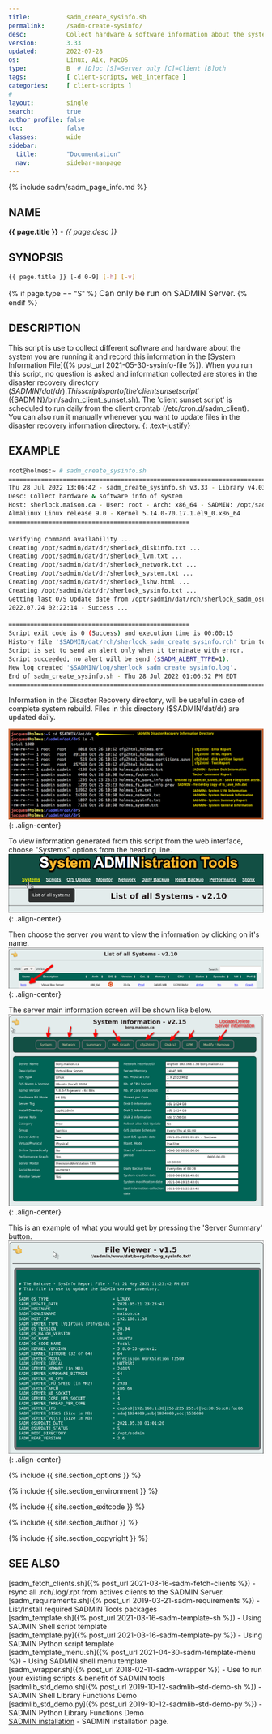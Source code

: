 ```yaml
---
title:          sadm_create_sysinfo.sh
permalink:      /sadm-create-sysinfo/
desc:           Collect hardware & software information about the system
version:        3.33
updated:        2022-07-28
os:             Linux, Aix, MacOS
type:           B  # [D]oc [S]=Server only [C]=Client [B]oth
tags:           [ client-scripts, web_interface ] 
categories:     [ client-scripts ] 
#
layout:         single
search:         true
author_profile: false
toc:            false
classes:        wide
sidebar:
  title:        "Documentation"
  nav:          sidebar-manpage
---
```


{% include sadm/sadm_page_info.md %}

<a id="name"></a>
## NAME
**{{ page.title }}** - *{{ page.desc }}*   



<a id="synopsis"></a>
## SYNOPSIS

```bash
{{ page.title }} [-d 0-9] [-h] [-v]
```
{% if page.type == "S" %}
<font size="3">Can only be run on SADMIN Server.</font>
{% endif %}



<a id="description"></a>
## DESCRIPTION

This script is use to collect different software and hardware about the system you are running it 
and record this information in the [System Information File]({% post_url 2021-05-30-sysinfo-file %}). 
When you run this script, no question is asked and information 
collected are stores in the disaster recovery directory ($SADMIN/dat/dr). This script is part of 
the 'client sunset script' (${SADMIN}/bin/sadm_client_sunset.sh). The 'client sunset script' is 
scheduled to run daily from the client crontab (/etc/cron.d/sadm_client). You can also run it 
manually whenever you want to update files in the disaster recovery information directory.
{: .text-justify}


<a id="examples"></a>
## EXAMPLE

```bash
root@holmes:~ # sadm_create_sysinfo.sh 
================================================================================
Thu 28 Jul 2022 13:06:42 - sadm_create_sysinfo.sh v3.33 - Library v4.03
Desc: Collect hardware & software info of system
Host: sherlock.maison.ca - User: root - Arch: x86_64 - SADMIN: /opt/sadmin
Almalinux Linux release 9.0 - Kernel 5.14.0-70.17.1.el9_0.x86_64
==================================================
 
Verifying command availability ...
Creating /opt/sadmin/dat/dr/sherlock_diskinfo.txt ...
Creating /opt/sadmin/dat/dr/sherlock_lvm.txt ...
Creating /opt/sadmin/dat/dr/sherlock_network.txt ...
Creating /opt/sadmin/dat/dr/sherlock_system.txt ...
Creating /opt/sadmin/dat/dr/sherlock_lshw.html ...
Creating /opt/sadmin/dat/dr/sherlock_sysinfo.txt ...
Getting last O/S Update date from /opt/sadmin/dat/rch/sherlock_sadm_osupdate.rch ...
2022.07.24 02:22:14 - Success ...

==================================================
Script exit code is 0 (Success) and execution time is 00:00:15
History file '$SADMIN/dat/rch/sherlock_sadm_create_sysinfo.rch' trim to 35 lines.
Script is set to send an alert only when it terminate with error.
Script succeeded, no alert will be send ($SADM_ALERT_TYPE=1).
New log created '$SADMIN/log/sherlock_sadm_create_sysinfo.log'.
End of sadm_create_sysinfo.sh - Thu 28 Jul 2022 01:06:52 PM EDT
================================================================================
```


Information in the Disaster Recovery directory, will be useful in case of complete system rebuild. 
Files in this directory ($SADMIN/dat/dr) are updated daily.

![sadm_create_sysinfo_files.png](/assets/img/sadm_create_sysinfo_files.png){: .align-center}

To view information generated from this script from the web interface, choose "Systems" options 
from the heading line.
![sadm_create_sysinfo_system.png](/assets/img/sadm_create_sysinfo_system.png){: .align-center}

Then choose the server you want to view the information by clicking on it's name.
![sadm_create_sysinfo_choose_system.png](/assets/img/sadm_create_sysinfo_choose_system.png){: .align-center}

The server main information screen will be shown like below.
![sadm_create_sysinfo_web_buttons.png](/assets/img/sadm_create_sysinfo_web_buttons.png){: .align-center}

This is an example of what you would get by pressing the 'Server Summary' button.
![sadm_create_sysinfo_web_info.png](/assets/img/sadm_create_sysinfo_web_info.png){: .align-center}



 

{% include {{ site.section_options     }} %}

{% include {{ site.section_environment }} %}

{% include {{ site.section_exitcode    }} %}

{% include {{ site.section_author      }} %}

{% include {{ site.section_copyright   }} %}


<a id="seealso"></a>
## SEE ALSO

[sadm_fetch_clients.sh]({% post_url 2021-03-16-sadm-fetch-clients %}) - rsync all .rch/.log/.rpt from actives clients to the SADMIN Server.     
[sadm_requirements.sh]({% post_url 2019-03-21-sadm-requirements %}) - List/Install required SADMIN Tools packages  
[sadm_template.sh]({% post_url 2021-03-16-sadm-template-sh %}) - Using SADMIN Shell script template   
[sadm_template.py]({% post_url 2021-03-16-sadm-template-py %}) - Using SADMIN Python script template    
[sadm_template_menu.sh]({% post_url 2021-04-30-sadm-template-menu %}) - Using SADMIN shell menu template   
[sadm_wrapper.sh]({% post_url 2018-02-11-sadm-wrapper %}) - Use to run your existing scripts & benefit of SADMIN tools  
[sadmlib_std_demo.sh]({% post_url 2019-10-12-sadmlib-std-demo-sh %}) - SADMIN Shell Library Functions Demo   
[sadmlib_std_demo.py]({% post_url 2019-10-12-sadmlib-std-demo-py %}) - SADMIN Python Library Functions Demo  
[SADMIN installation](/_pages/install) - SADMIN installation page.    
